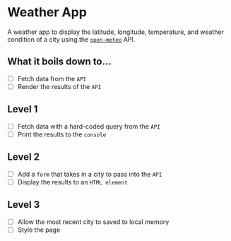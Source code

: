 # Weather App

A weather app to display the latitude, longitude, temperature, and weather condition of a city using the [`open-meteo`](https://open-meteo.com/) API.

## What it boils down to...
- [ ] Fetch data from the `API`
- [ ] Render the results of the `API`

## Level 1
- [ ] Fetch data with a hard-coded query from the `API` 
- [ ] Print the results to the `console`

## Level 2
- [ ] Add a `form` that takes in a city to pass into the `API`
- [ ] Display the results to an `HTML element`

## Level 3
- [ ] Allow the most recent city to saved to local memory
- [ ] Style the page
